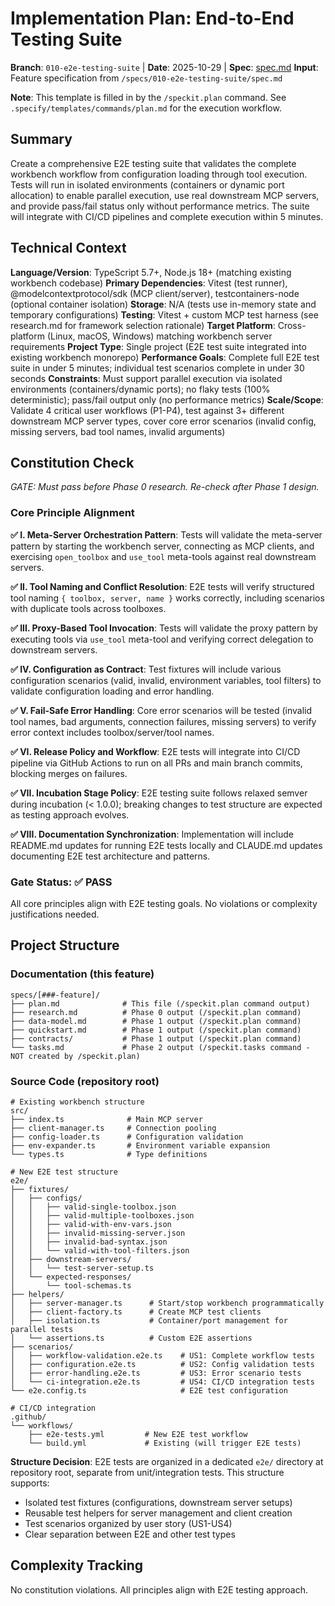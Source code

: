 # Implementation Plan: End-to-End Testing Suite

**Branch**: `010-e2e-testing-suite` | **Date**: 2025-10-29 | **Spec**: [spec.md](spec.md)
**Input**: Feature specification from `/specs/010-e2e-testing-suite/spec.md`

**Note**: This template is filled in by the `/speckit.plan` command. See `.specify/templates/commands/plan.md` for the execution workflow.

## Summary

Create a comprehensive E2E testing suite that validates the complete workbench workflow from configuration loading through tool execution. Tests will run in isolated environments (containers or dynamic port allocation) to enable parallel execution, use real downstream MCP servers, and provide pass/fail status only without performance metrics. The suite will integrate with CI/CD pipelines and complete execution within 5 minutes.

## Technical Context

**Language/Version**: TypeScript 5.7+, Node.js 18+ (matching existing workbench codebase)
**Primary Dependencies**: Vitest (test runner), @modelcontextprotocol/sdk (MCP client/server), testcontainers-node (optional container isolation)
**Storage**: N/A (tests use in-memory state and temporary configurations)
**Testing**: Vitest + custom MCP test harness (see research.md for framework selection rationale)
**Target Platform**: Cross-platform (Linux, macOS, Windows) matching workbench server requirements
**Project Type**: Single project (E2E test suite integrated into existing workbench monorepo)
**Performance Goals**: Complete full E2E test suite in under 5 minutes; individual test scenarios complete in under 30 seconds
**Constraints**: Must support parallel execution via isolated environments (containers/dynamic ports); no flaky tests (100% deterministic); pass/fail output only (no performance metrics)
**Scale/Scope**: Validate 4 critical user workflows (P1-P4), test against 3+ different downstream MCP server types, cover core error scenarios (invalid config, missing servers, bad tool names, invalid arguments)

## Constitution Check

*GATE: Must pass before Phase 0 research. Re-check after Phase 1 design.*

### Core Principle Alignment

**✅ I. Meta-Server Orchestration Pattern**: Tests will validate the meta-server pattern by starting the workbench server, connecting as MCP clients, and exercising `open_toolbox` and `use_tool` meta-tools against real downstream servers.

**✅ II. Tool Naming and Conflict Resolution**: E2E tests will verify structured tool naming `{ toolbox, server, name }` works correctly, including scenarios with duplicate tools across toolboxes.

**✅ III. Proxy-Based Tool Invocation**: Tests will validate the proxy pattern by executing tools via `use_tool` meta-tool and verifying correct delegation to downstream servers.

**✅ IV. Configuration as Contract**: Test fixtures will include various configuration scenarios (valid, invalid, environment variables, tool filters) to validate configuration loading and error handling.

**✅ V. Fail-Safe Error Handling**: Core error scenarios will be tested (invalid tool names, bad arguments, connection failures, missing servers) to verify error context includes toolbox/server/tool names.

**✅ VI. Release Policy and Workflow**: E2E tests will integrate into CI/CD pipeline via GitHub Actions to run on all PRs and main branch commits, blocking merges on failures.

**✅ VII. Incubation Stage Policy**: E2E testing suite follows relaxed semver during incubation (< 1.0.0); breaking changes to test structure are expected as testing approach evolves.

**✅ VIII. Documentation Synchronization**: Implementation will include README.md updates for running E2E tests locally and CLAUDE.md updates documenting E2E test architecture and patterns.

### Gate Status: ✅ PASS

All core principles align with E2E testing goals. No violations or complexity justifications needed.

## Project Structure

### Documentation (this feature)

```text
specs/[###-feature]/
├── plan.md              # This file (/speckit.plan command output)
├── research.md          # Phase 0 output (/speckit.plan command)
├── data-model.md        # Phase 1 output (/speckit.plan command)
├── quickstart.md        # Phase 1 output (/speckit.plan command)
├── contracts/           # Phase 1 output (/speckit.plan command)
└── tasks.md             # Phase 2 output (/speckit.tasks command - NOT created by /speckit.plan)
```

### Source Code (repository root)

```text
# Existing workbench structure
src/
├── index.ts              # Main MCP server
├── client-manager.ts     # Connection pooling
├── config-loader.ts      # Configuration validation
├── env-expander.ts       # Environment variable expansion
└── types.ts              # Type definitions

# New E2E test structure
e2e/
├── fixtures/
│   ├── configs/
│   │   ├── valid-single-toolbox.json
│   │   ├── valid-multiple-toolboxes.json
│   │   ├── valid-with-env-vars.json
│   │   ├── invalid-missing-server.json
│   │   ├── invalid-bad-syntax.json
│   │   └── valid-with-tool-filters.json
│   ├── downstream-servers/
│   │   └── test-server-setup.ts
│   └── expected-responses/
│       └── tool-schemas.ts
├── helpers/
│   ├── server-manager.ts      # Start/stop workbench programmatically
│   ├── client-factory.ts      # Create MCP test clients
│   ├── isolation.ts           # Container/port management for parallel tests
│   └── assertions.ts          # Custom E2E assertions
├── scenarios/
│   ├── workflow-validation.e2e.ts    # US1: Complete workflow tests
│   ├── configuration.e2e.ts          # US2: Config validation tests
│   ├── error-handling.e2e.ts         # US3: Error scenario tests
│   └── ci-integration.e2e.ts         # US4: CI/CD integration tests
└── e2e.config.ts                     # E2E test configuration

# CI/CD integration
.github/
└── workflows/
    ├── e2e-tests.yml         # New E2E test workflow
    └── build.yml             # Existing (will trigger E2E tests)
```

**Structure Decision**: E2E tests are organized in a dedicated `e2e/` directory at repository root, separate from unit/integration tests. This structure supports:
- Isolated test fixtures (configurations, downstream server setups)
- Reusable test helpers for server management and client creation
- Test scenarios organized by user story (US1-US4)
- Clear separation between E2E and other test types

## Complexity Tracking

No constitution violations. All principles align with E2E testing approach.
